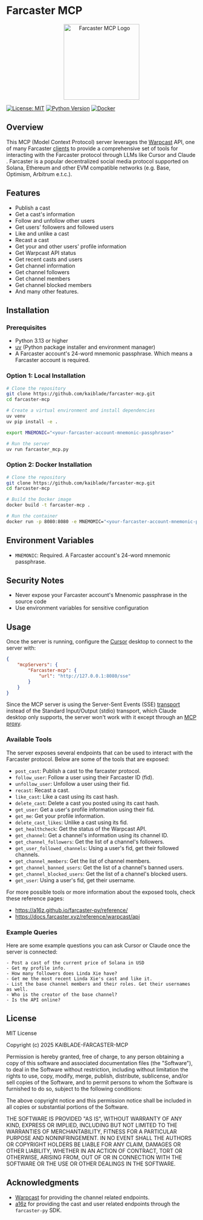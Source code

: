 
# Farcaster MCP

<p align="center">
<img src="https://i.postimg.cc/JhN2tXm6/og-image.jpg" alt="Farcaster MCP Logo" width="200" height="auto"/>
</p>

[![License: MIT](https://img.shields.io/badge/License-MIT-yellow.svg)](https://opensource.org/licenses/MIT)
[![Python Version](https://img.shields.io/badge/python-3.13-blue.svg)](https://www.python.org/downloads/)
[![Docker](https://img.shields.io/badge/docker-supported-blue.svg)](https://www.docker.com/)

## Overview

This MCP (Model Context Protocol) server leverages the [Warpcast](https://warpcast.com/) API, one of many Farcaster [clients](/a16z/awesome-farcaster#clients) to provide a comprehensive set of tools for interacting with the Farcaster protocol through LLMs like Cursor and Claude . Farcaster is a popular decentralized social media protocol supported on Solana, Ethereum and other EVM compatible networks (e.g. Base, Optimism, Arbitrum e.t.c.).

## Features

- Publish a cast
- Get a cast's information
- Follow and unfollow other users
- Get users' followers and followed users
- Like and unlike a cast
- Recast a cast
- Get your and other users' profile information
- Get Warpcast API status
- Get recent casts and users
- Get channel information
- Get channel followers
- Get channel members
- Get channel blocked members
- And many other features.

## Installation

### Prerequisites

- Python 3.13 or higher
- [uv](https://github.com/astral-sh/uv) (Python package installer and environment manager)
- A Farcaster account's 24-word mnemonic passphrase. Which means a Farcaster account is required.

### Option 1: Local Installation

```bash
# Clone the repository
git clone https://github.com/kaiblade/farcaster-mcp.git
cd farcaster-mcp

# Create a virtual environment and install dependencies
uv venv
uv pip install -e .

export MNEMONIC="<your-farcaster-account-mnemonic-passphrase>"

# Run the server
uv run farcaster_mcp.py
```

### Option 2: Docker Installation

```bash
# Clone the repository
git clone https://github.com/kaiblade/farcaster-mcp.git
cd farcaster-mcp

# Build the Docker image
docker build -t farcaster-mcp .

# Run the container
docker run -p 8080:8080 -e MNEMOMIC="<your-farcaster-account-mnemonic-passphrase>" farcaster-mcp
```
## Environment Variables

- `MNEMONIC`: Required. A Farcaster account's 24-word mnemonic passphrase.

## Security Notes

- Never expose your Farcaster account's Mnenomic passphrase in the source code
- Use environment variables for sensitive configuration

## Usage

Once the server is running, configure the [Cursor](https://www.cursor.com/downloads) desktop to
connect to the server with:

```json
{
    "mcpServers": {
        "Farcaster-mcp": {
            "url": "http://127.0.0.1:8080/sse"
        }
    }
}
```

Since the MCP server is using the Server-Sent Events (SSE) [transport](https://modelcontextprotocol.io/docs/concepts/transports#built-in-transport-types) instead of the Standard Input/Output (stdio) transport, which Claude desktop only supports, the server won't work with it except through an [MCP proxy](https://github.com/sparfenyuk/mcp-proxy).

### Available Tools
The server exposes several endpoints that can be used to interact with the Farcaster protocol. Below are some of the tools that are exposed:

- `post_cast`: Publish a cast to the farcaster protocol.
- `follow_user`: Follow a user using their Farcaster ID (fid).
- `unfollow_user`: Unfollow a user using their fid.
- `recast`: Recast a cast.
- `like_cast`: Like a cast using its cast hash.
- `delete_cast`: Delete a cast you posted using its cast hash.
- `get_user`: Get a user's profile information using their fid.
- `get_me`: Get your profile information.
- `delete_cast_likes`: Unlike a cast using its fid.
- `get_healthcheck`: Get the status of the Warpcast API.
- `get_channel`: Get a channel's information using its channel ID.
- `get_channel_followers`: Get the list of a channel's followers.
- `get_user_followed_channels`: Using a user's fid, get their followed channels.
- `get_channel_members`: Get the list of channel members.
- `get_channel_banned_users`: Get the list of a channel's banned users.
- `get_channel_blocked_users`: Get the list of a channel's blocked users.
- `get_user`:  Using a user's fid, get their username.

For more possible tools or more information about the exposed tools, check these reference pages:

- https://a16z.github.io/farcaster-py/reference/
- https://docs.farcaster.xyz/reference/warpcast/api

### Example Queries

Here are some example questions you can ask Cursor or Claude once the server is connected:

```
- Post a cast of the current price of Solana in USD
- Get my profile info.
- How many followers does Linda Xie have?
- Get me the most recent Linda Xie's cast and like it.
- List the base channel members and their roles. Get their usernames as well.
- Who is the creator of the base channel?
- Is the API online?
```

## License

MIT License

Copyright (c) 2025 KAIBLADE-FARCASTER-MCP

Permission is hereby granted, free of charge, to any person obtaining a copy of this software and associated documentation files (the "Software"), to deal in the Software without restriction, including without limitation the rights to use, copy, modify, merge, publish, distribute, sublicense, and/or sell copies of the Software, and to permit persons to whom the Software is furnished to do so, subject to the following conditions:

The above copyright notice and this permission notice shall be included in all copies or substantial portions of the Software.

THE SOFTWARE IS PROVIDED "AS IS", WITHOUT WARRANTY OF ANY KIND, EXPRESS OR IMPLIED, INCLUDING BUT NOT LIMITED TO THE WARRANTIES OF MERCHANTABILITY, FITNESS FOR A PARTICULAR PURPOSE AND NONINFRINGEMENT. IN NO EVENT SHALL THE AUTHORS OR COPYRIGHT HOLDERS BE LIABLE FOR ANY CLAIM, DAMAGES OR OTHER LIABILITY, WHETHER IN AN ACTION OF CONTRACT, TORT OR OTHERWISE, ARISING FROM, OUT OF OR IN CONNECTION WITH THE SOFTWARE OR THE USE OR OTHER DEALINGS IN THE SOFTWARE.

## Acknowledgments

- [Warpcast](https://warpcast.com/) for providing the channel related endpoints.
- [a16z](https://github.com/a16z) for providing the cast and user related endpoints through the `farcaster-py` SDK.
